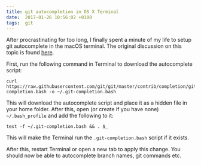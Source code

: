 ```yaml
---
title: git autocompletion in OS X Terminal
date:  2017-01-26 10:56:02 +0100
tags:  git
---
```


After procrastinating for too long, I finally spent a minute of my life to setup
git autocomplete in the macOS terminal. The original discussion on this topic is
found [here](http://apple.stackexchange.com/questions/55875/git-auto-complete-for-branches-at-the-command-line).

First, run the following command in Terminal to download the autocomplete script:

```
curl https://raw.githubusercontent.com/git/git/master/contrib/completion/git-completion.bash -o ~/.git-completion.bash
```

This will download the autocomplete script and place it as a hidden file in your
home folder. After this, open (or create if you have none) `~/.bash_profile` and
add the following to it:

```
test -f ~/.git-completion.bash && . $_
```

This will make the Terminal run the `.git-completion.bash` script if it exists.

After this, restart Terminal or open a new tab to apply this change. You should
now be able to autocomplete branch names, git commands etc.
